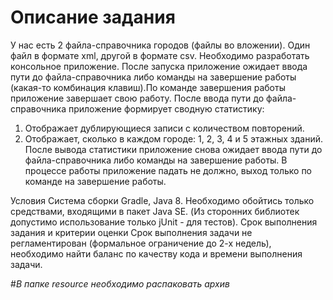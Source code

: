 # Описание задания
У нас есть 2 файла-справочника городов (файлы во вложении). Один файл в формате xml, другой в формате csv.
Необходимо разработать консольное приложение. После запуска приложение ожидает ввода пути до файла-справочника либо команды на завершение работы (какая-то комбинация клавиш).По команде завершения работы приложение завершает свою работу. После ввода пути до файла-справочника приложение формирует сводную статистику:
1) Отображает дублирующиеся записи с количеством повторений.
2) Отображает, сколько в каждом городе: 1, 2, 3, 4 и 5 этажных зданий.
После вывода статистики приложение снова ожидает ввода пути до файла-справочника либо команды на завершение работы.
В процессе работы приложение падать не должно, выход только по команде на завершение работы.

Условия
Система сборки Gradle, Java 8. Необходимо обойтись только средствами, входящими в пакет Java SE. (Из сторонних библиотек допустимо использование только jUnit - для тестов).
Срок выполнения задания и критерии оценки
Срок выполнения задачи не регламентирован (формальное ограничение до 2-х недель), необходимо найти баланс по качеству кода и времени выполнения задачи.

#*В папке resource необходимо распаковать архив*
